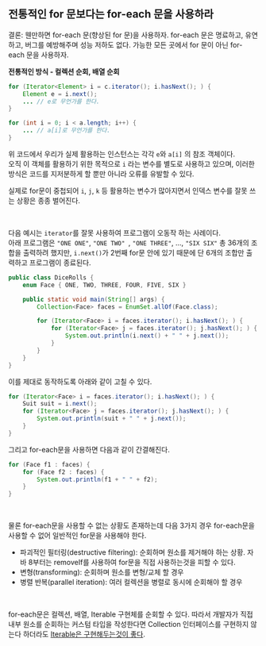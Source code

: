 ## 전통적인 for 문보다는 for-each 문을 사용하라

결론: 웬만하면 for-each 문(향상된 for 문)을 사용하자. for-each 문은 명료하고, 유연하고, 버그를 예방해주며 성능 저하도 없다. 가능한 모든 곳에서 for 문이 아닌 for-each 문을 사용하자. 



**전통적인 방식 - 컬렉션 순회, 배열 순회**

```java
for (Iterator<Element> i = c.iterator(); i.hasNext(); ) {
    Element e = i.next();
    ... // e로 무언가를 한다.
}

for (int i = 0; i < a.length; i++) {
    ... // a[i]로 무언가를 한다.
}
```

위 코드에서 우리가 실제 활용하는 인스턴스는 각각 `e`와 `a[i]` 의 참조 객체이다.  
오직 이 객체를 활용하기 위한 목적으로 `i` 라는 변수를 별도로 사용하고 있으며, 이러한 방식은 코드를 지저분하게 할 뿐만 아니라 오류를 유발할 수 있다.

실제로 for문이 중첩되어 `i`, `j`, `k`  등 활용하는 변수가 많아지면서 인덱스 변수를 잘못 쓰는 상황은 종종 벌어진다.

<br/>

다음 예시는 `iterator`를 잘못 사용하여 프로그램이 오동작 하는 사례이다.  
아래 프로그램은 `"ONE ONE"`, `"ONE TWO" `, `"ONE THREE"`, ..., `"SIX SIX"` 총 36개의 조합을 출력하려 했지만, `i.next()`가 2번째 for문 안에 있기 때문에 단 6개의 조합만 출력하고 프로그램이 종료된다.

```java
public class DiceRolls {
    enum Face { ONE, TWO, THREE, FOUR, FIVE, SIX }

    public static void main(String[] args) {
        Collection<Face> faces = EnumSet.allOf(Face.class);

        for (Iterator<Face> i = faces.iterator(); i.hasNext(); ) {
            for (Iterator<Face> j = faces.iterator(); j.hasNext(); ) {
                System.out.println(i.next() + " " + j.next());
            }
        }
    }
}
```
이를 제대로 동작하도록 아래와 같이 고칠 수 있다.
```java
for (Iterator<Face> i = faces.iterator(); i.hasNext(); ) {
    Suit suit = i.next();
    for (Iterator<Face> j = faces.iterator(); j.hasNext(); ) {
        System.out.println(suit + " " + j.next());
    }
}
```

그리고 for-each문을 사용하면 다음과 같이 간결해진다.

```java
for (Face f1 : faces) {
    for (Face f2 : faces) {
        System.out.println(f1 + " " + f2);
    }
}
```

<br/>

물론 for-each문을 사용할 수 없는 상황도 존재하는데 다음 3가지 경우 for-each문을 사용할 수 없어 일반적인 for문을 사용해야 한다.

- 파괴적인 필터링(destructive filtering): 순회하며 원소를 제거해야 하는 상황. 자바 8부터는 removeIf를 사용하여 for문을 직접 사용하는것을 피할 수 있다.
- 변형(transforming): 순회하며 원소를 변형/교체 할 경우
- 병렬 반복(parallel iteration): 여러 컬렉션을 병렬로 동시에 순회해야 할 경우

<br/>

for-each문은 컬렉션, 배열, Iterable 구현체를 순회할 수 있다. 따라서 개발자가 직접 내부 원소를 순회하는 커스텀 타입을 작성한다면 Collection 인터페이스를 구현하지 않는다 하더라도 <ins>Iterable은 구현해두는것이 좋다</ins>.
